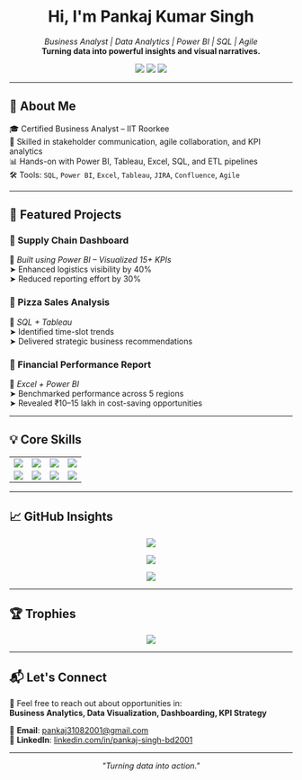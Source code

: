 <h1 align="center">Hi, I'm Pankaj Kumar Singh</h1>

<p align="center">
  <em>Business Analyst | Data Analytics | Power BI | SQL | Agile</em><br>
  <strong>Turning data into powerful insights and visual narratives.</strong>
</p>

<p align="center">
  <a href="mailto:pankaj31082001@gmail.com"><img src="https://img.shields.io/badge/email-D14836?style=for-the-badge&logo=gmail&logoColor=white" /></a>
  <a href="https://www.linkedin.com/in/pankaj-singh-bd2001"><img src="https://img.shields.io/badge/LinkedIn-0A66C2?style=for-the-badge&logo=linkedin&logoColor=white" /></a>
  <img src="https://komarev.com/ghpvc/?username=pankaj31082001&style=for-the-badge&color=lightgray" />
</p>

---

## 🧠 About Me

🎓 Certified Business Analyst – IIT Roorkee  
🧩 Skilled in stakeholder communication, agile collaboration, and KPI analytics  
📊 Hands-on with Power BI, Tableau, Excel, SQL, and ETL pipelines  
🛠️ Tools: `SQL`, `Power BI`, `Excel`, `Tableau`, `JIRA`, `Confluence`, `Agile`

---

## 🚀 Featured Projects

### 🔗 Supply Chain Dashboard  
📌 *Built using Power BI – Visualized 15+ KPIs*  
➤ Enhanced logistics visibility by 40%  
➤ Reduced reporting effort by 30%

### 🔗 Pizza Sales Analysis  
📌 *SQL + Tableau*  
➤ Identified time-slot trends  
➤ Delivered strategic business recommendations

### 🔗 Financial Performance Report  
📌 *Excel + Power BI*  
➤ Benchmarked performance across 5 regions  
➤ Revealed ₹10–15 lakh in cost-saving opportunities

---

## 💡 Core Skills

<table>
<tr>
<td><img src="https://img.shields.io/badge/SQL-336791?style=for-the-badge&logo=postgresql&logoColor=white" /></td>
<td><img src="https://img.shields.io/badge/Power%20BI-F2C811?style=for-the-badge&logo=powerbi&logoColor=black" /></td>
<td><img src="https://img.shields.io/badge/Excel-217346?style=for-the-badge&logo=microsoft-excel&logoColor=white" /></td>
<td><img src="https://img.shields.io/badge/Tableau-E97627?style=for-the-badge&logo=tableau&logoColor=white" /></td>
</tr>
<tr>
<td><img src="https://img.shields.io/badge/JIRA-0052CC?style=for-the-badge&logo=jira&logoColor=white" /></td>
<td><img src="https://img.shields.io/badge/Confluence-172B4D?style=for-the-badge&logo=confluence&logoColor=white" /></td>
<td><img src="https://img.shields.io/badge/Agile-FF6F00?style=for-the-badge" /></td>
<td><img src="https://img.shields.io/badge/DAX-0C2233?style=for-the-badge&logoColor=white" /></td>
</tr>
</table>

---

## 📈 GitHub Insights

<p align="center">
  <img src="https://github-readme-stats.vercel.app/api?username=pankaj31082001&show_icons=true&theme=tokyonight&count_private=true" />
</p>

<p align="center">
  <img src="https://github-readme-streak-stats.herokuapp.com/?user=pankaj31082001&theme=tokyonight" />
</p>

<p align="center">
  <img src="https://github-readme-stats.vercel.app/api/top-langs/?username=pankaj31082001&layout=compact&theme=tokyonight" />
</p>

---

## 🏆 Trophies

<p align="center">
  <img src="https://github-profile-trophy.vercel.app/?username=pankaj31082001&theme=onestar&no-frame=true&margin-w=10" />
</p>

---

## 📬 Let's Connect

💬 Feel free to reach out about opportunities in:  
**Business Analytics, Data Visualization, Dashboarding, KPI Strategy**

📩 **Email**: pankaj31082001@gmail.com  
🔗 **LinkedIn**: [linkedin.com/in/pankaj-singh-bd2001](https://www.linkedin.com/in/pankaj-singh-bd2001)

---

<p align="center"><em>"Turning data into action."</em></p>



